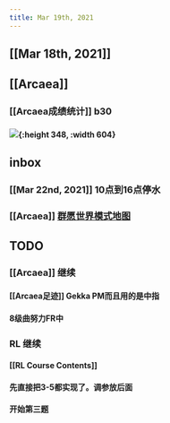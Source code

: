 ```yaml
---
title: Mar 19th, 2021
---
```


## [[Mar 18th, 2021]]
## [[Arcaea]]
### [[Arcaea成绩统计]] b30
#### ![](https://gitee.com/zhang-weijian-97/pic-go-bed/raw/master/assets/20210319143148.jpg){:height 348, :width 604}
## inbox
### [[Mar 22nd, 2021]] 10点到16点停水
### [[Arcaea]] [群愿世界模式地图](https://wiki.arcaea.cn/index.php/%E4%B8%96%E7%95%8C%E6%A8%A1%E5%BC%8F%E5%9C%B0%E5%9B%BE%E8%AF%A6%E8%A1%A8#4-5)
## TODO
### [[Arcaea]] 继续
#### [[Arcaea足迹]] Gekka PM而且用的是中指
#### 8级曲努力FR中
### RL 继续
#### [[RL Course Contents]]
#### 先直接把3-5都实现了。调参放后面
#### 开始第三题
###
